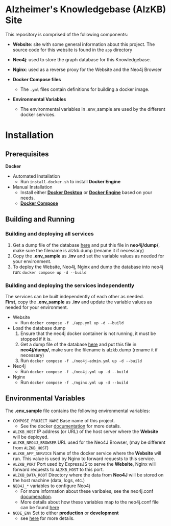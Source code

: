 # Alzheimer's Knowledgebase (AlzKB) Site
This repository is comprised of the following components:

- **Website**: site with some general information about this project. The source code for this website is found in the `app` directory

- **Neo4j**: used to store the graph database for this Knowledgebase.

- **Nginx**: used as a reverse proxy for the Website and the Neo4j Browser

- **Docker Compose files**
  - The `.yml` files contain definitions for building a docker image.  

- **Environmental Variables**
  - The environmental variables in .env_sample are used by the different docker services.

# Installation
## Prerequisites
**Docker**
- Automated Installation
  - Run `install-docker.sh` to install **Docker Engine**
- Manual Installation
  - Install either [**Docker Desktop**](https://www.docker.com/products/docker-desktop/) or [**Docker Engine**](https://docs.docker.com/engine/getstarted/step_one/) based on your needs.
  - [**Docker Compose**](https://docs.docker.com/compose/install/)
## Building and Running
### Building and deploying all services
1. Get a dump file of the database [here](https://upenn.box.com/s/dalcofa8i7rkkc2h2n6bfg8nvmwi83pq) and put this file in **neo4j/dump/**, make sure the filename is alzkb.dump (rename it if necessary)
2. Copy the **.env_sample** as **.inv** and set the variable values as needed for your environment.
2. To deploy the Website, Neo4j, Nginx and dump the database into neo4j run: `docker compose up -d --build`
### Building and deploying the services independently
The services can be built independently of each other as needed.  
**First**, copy the **.env_sample** as **.inv** and update the variable values as needed for your environment.
- Website
  - Run `docker compose -f ./app.yml up -d --build`
- Load the database dump
  1. Ensure that the neo4j docker container is not running, it must be stopped if it is.
  2. Get a dump file of the database [here](https://upenn.box.com/s/dalcofa8i7rkkc2h2n6bfg8nvmwi83pq) and put this file in **neo4j/dump/**, make sure the filename is alzkb.dump (rename it if necessary)
  3. Run `docker compose -f ./neo4j-admin.yml up -d --build`
- Neo4j
  - Run `docker compose -f ./neo4j.yml up -d --build`
- Nginx
  - Run `docker compose -f ./nginx.yml up -d --build`
## Environmental Variables
The **.env_sample** file contains the following environmental variables:
- `COMPOSE_PROJECT_NAME` Base name of this project.
  - See the docker [documentation](https://docs.docker.com/compose/reference/envvars/) for more details.
- `ALZKB_HOST` IP address (or URL) of the host server where the **Website** will be deployed.
- `ALZKB_NEO4J_BROWSER` URL used for the Neo4J Browser, (may be different from `ALZKB_HOST`)
- `ALZKB_APP_SERVICE` Name of the docker service where the **Website** will run. This value is used by Nginx to forward requests to this service.
- `ALZKB_PORT` Port used by ExpressJS to serve the **Website**, Nginx will forward requests to `ALZKB_HOST` to this port.
- `ALZKB_DATA_ROOT` Directory where the data from **Neo4J** will be stored on the host machine (data, logs, etc.)
- `NEO4J_*` variables to configure Neo4j
  - For more information about these varibales, see the neo4j.conf [documenation](https://neo4j.com/docs/operations-manual/4.4/configuration/neo4j-conf/).
  - More details about how these variables map to the neo4j.conf file can be found [here](https://neo4j.com/docs/operations-manual/current/docker/configuration/)
- `NODE_ENV` Set to either **production** or **development** 
  - see [here](https://docs.npmjs.com/cli/v8/commands/npm-install) for more details.
